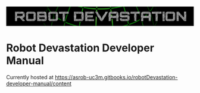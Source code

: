 [![Robot Devastation Logo](assets/robotDevastation-800x82.png)](http://asrob-uc3m.github.io/workgroups/2017-05-28-robot-devastation.html)

# Robot Devastation Developer Manual

Currently hosted at https://asrob-uc3m.gitbooks.io/robotDevastation-developer-manual/content

